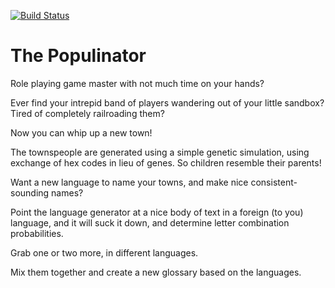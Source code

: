 
[![Build Status](https://travis-ci.org/slabgorb/populinator.png?branch=master)](http://travis-ci.org/slabgorb/populinator)

# The Populinator #

Role playing game master with not much time on your hands?

Ever find your intrepid band of players wandering out of your little sandbox? Tired of completely railroading them?

Now you can whip up a new town!

The townspeople are generated using a simple genetic simulation, using exchange of hex codes in lieu of genes. So children resemble their parents!


Want a new language to name your towns, and make nice consistent-sounding names?

Point the language generator at a nice body of text in a foreign (to you) language, and it will suck it down, and determine letter combination probabilities.

Grab one or two more, in different languages.

Mix them together and create a new glossary based on the languages.
